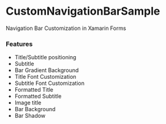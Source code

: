 # CustomNavigationBarSample
Navigation Bar Customization in Xamarin Forms


### Features

- Title/Subtitle positioning
- Subtitle
- Bar Gradient Background
- Title Font Customization
- Subtitle Font Customization
- Formatted Title
- Formatted Subtitle
- Image title
- Bar Background
- Bar Shadow
